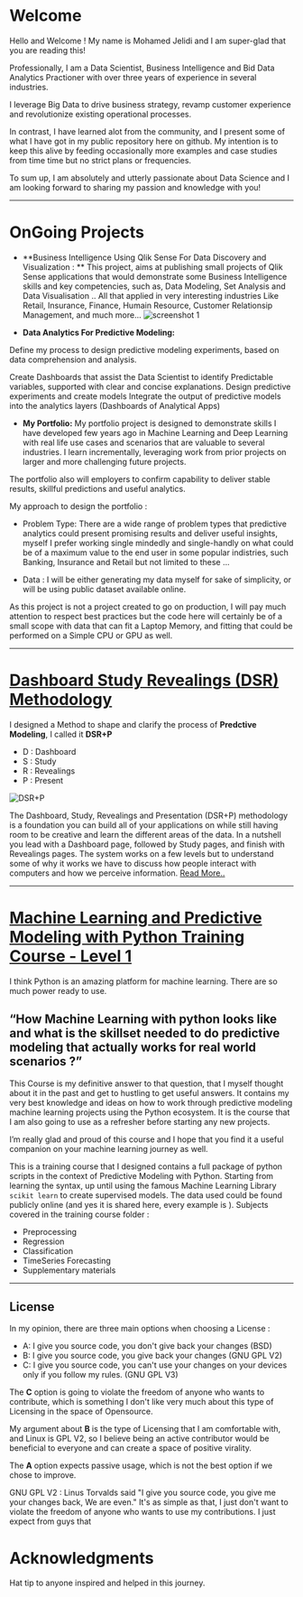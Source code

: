 # Welcome

Hello and Welcome ! My name is Mohamed Jelidi and I am super-glad that you are reading this!

Professionally, I am a Data Scientist, Business Intelligence and Bid Data Analytics Practioner with over three years of experience in several industries.

I leverage Big Data to drive business strategy, revamp customer experience and revolutionize existing operational processes.

In contrast, I have learned alot from the community, and I present some of what I have got in my public repository here on github. My intention is to keep this alive by feeding occasionally more examples and case studies from time time but no strict plans or frequencies.

To sum up, I am absolutely and utterly passionate about Data Science and I am looking forward to sharing my passion and knowledge with you!

***
# OnGoing Projects
* **Business Intelligence Using Qlik Sense For Data Discovery and Visualization : **
This project, aims at publishing small projects of Qlik Sense applications that would demonstrate some Business Intelligence skills and key competencies, such as, Data Modeling, Set Analysis and Data Visualisation .. All that applied in very interesting industries Like Retail, Insurance, Finance, Humain Resource, Customer Relationsip Management, and much more...
![screenshot 1](https://user-images.githubusercontent.com/48279474/55288914-62071100-53bf-11e9-9646-f5baaf622193.JPG)

* **Data Analytics For Predictive Modeling:**

Define my process to design predictive modeling experiments, based on data comprehension and analysis.

Create Dashboards that assist the Data Scientist to identify Predictable variables, supported with clear and concise explanations. Design predictive experiments and create models Integrate the output of predictive models into the analytics layers (Dashboards of Analytical Apps) 

* **My Portfolio:**
My portfolio project is designed to demonstrate skills I have developed few years ago in Machine Learning and Deep Learning with real life use cases and scenarios that are valuable to several industries.
I learn incrementally, leveraging work from prior projects on larger and more challenging future projects.

The portfolio also will employers to confirm capability to deliver stable results, skillful predictions and useful analytics.

My approach to design the portfolio :

- Problem Type: There are a wide range of problem types that predictive analytics could present promising results and deliver useful insights, myself I prefer working single mindedly and single-handly on what could be of a maximum value to the end user in some popular indistries, such Banking, Insurance and Retail but not limited to these ...

- Data : I will be either generating my data myself for sake of simplicity, or will be using public dataset available online.

As this project is not a project created to go on production, I will pay much attention to respect best practices but the code here will certainly be of a small scope with data that can fit a Laptop Memory, and fitting that could be performed on a Simple CPU or GPU as well.

***
# [Dashboard Study Revealings (DSR) Methodology](https://github.com/lazurens2/Portfolio/wiki/Dashboard-Study-Revealings-(DSR)-Methodology)

I designed a Method to shape and clarify the process of **Predctive Modeling**, I called it **DSR+P**

* D : Dashboard
* S : Study
* R : Revealings
* P : Present

![DSR+P](https://user-images.githubusercontent.com/48279474/54601874-6edf4880-4a40-11e9-9d92-485ca34e82ec.png)

The Dashboard, Study, Revealings and Presentation (DSR+P) methodology is a foundation you can build all of your applications on while still having room to be creative and learn the different areas of the data. In a nutshell you lead with a Dashboard page, followed by Study pages, and finish with Revealings pages. The system works on a few levels but to understand some of why it works we have to discuss how people interact with computers and how we perceive information.
[Read More..](https://github.com/lazurens2/Portfolio/wiki/Dashboard-Study-Revealings-(DSR)-Methodology)
***
# [Machine Learning and Predictive Modeling with Python Training Course - Level 1](https://github.com/lazurens2/Portfolio/tree/master/Machine%20Learning%20and%20Predictive%20Modeling%20with%20Python%20Training%20Course%20-%20Level%201/Level%201)

I think Python is an amazing platform for machine learning. There are so much power ready to use.

## “How Machine Learning with python looks like and what is the skillset needed to do predictive modeling that actually works for real world scenarios ?”

This Course is my definitive answer to that question, that I myself thought about it in the past and get to hustling to get useful answers.
It contains my very best knowledge and ideas on how to work through predictive modeling machine learning projects using the Python ecosystem.
It is the course that I am also going to use as a refresher before starting any new projects.

I’m really glad and proud of this course and I hope that you find it a useful companion on your machine learning journey as well.

This is a training course that I designed contains a full package of python scripts in the context of Predictive Modeling with Python. Starting from learning the syntax, up until using the famous Machine Learning Library `scikit learn` to create supervised models. The data used could be found publicly online (and yes it is shared here, every example is ).
Subjects covered in the training course folder : 
- Preprocessing
- Regression
- Classification
- TimeSeries Forecasting
- Supplementary materials
***
## License
In my opinion, there are three main options when choosing a License : 
- A: I give you source code, you don't give back your changes (BSD)
- B: I give you source code, you give back your changes (GNU GPL V2)
- C: I give you source code, you can't use your changes on your devices only if you follow my rules. (GNU GPL V3)

The **C** option is going to violate the freedom of anyone who wants to contribute, which is something I don't like very much about this type of Licensing in the space of Opensource.

My argument about **B** is the type of Licensing that I am comfortable with, and Linux is GPL V2, so I believe being an active contributor would be beneficial to everyone and can create a space of positive virality.

The **A** option expects passive usage, which is not the best option if we chose to improve.

GNU GPL V2 : Linus Torvalds said "I give you source code, you give me your changes back, We are even."
It's as simple as that, I just don't want to violate the freedom of anyone who wants to use my contributions. I just expect from guys that

# Acknowledgments
Hat tip to anyone inspired and helped in this journey.
